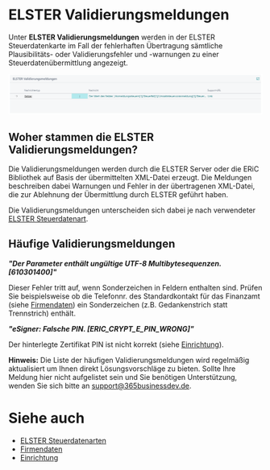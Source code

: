 # ELSTER Validierungsmeldungen

Unter **ELSTER Validierungsmeldungen** werden in der ELSTER Steuerdatenkarte im Fall der fehlerhaften Übertragung sämtliche Plausibilitäts- oder Validierungsfehler und -warnungen zu einer Steuerdatenübermittlung angezeigt.

![](/assets/images/365-business-eric/elster-validation-message.png)

## Woher stammen die ELSTER Validierungsmeldungen?
Die Validierungsmeldungen werden durch die ELSTER Server oder die ERiC Bibliothek auf Basis der übermittelten XML-Datei erzeugt. Die Meldungen beschreiben dabei Warnungen und Fehler in der übertragenen XML-Datei, die zur Ablehnung der Übermittlung durch ELSTER geführt haben.

Die Validierungsmeldungen unterscheiden sich dabei je nach verwendeter [ELSTER Steuerdatenart](elster-tax-data-type.md).

## Häufige Validierungsmeldungen

**_"Der Parameter enthält ungültige UTF-8 Multibytesequenzen. [610301400]"_**

Dieser Fehler tritt auf, wenn Sonderzeichen in Feldern enthalten sind. Prüfen Sie beispielsweise ob die Telefonnr. des Standardkontakt für das Finanzamt (siehe [Firmendaten](company-information.md)) ein Sonderzeichen (z.B. Gedankenstrich statt Trennstrich) enthält.

**_"eSigner: Falsche PIN. [ERIC_CRYPT_E_PIN_WRONG]"_**

Der hinterlegte Zertifikat PIN ist nicht korrekt (siehe [Einrichtung](setup.md)).

<div class="alert alert-info">
    <i class="fa-duotone fa-thin fa-lightbulb fa-lg" style="--fa-secondary-color: #00b7c3; --fa-primary-color: #111111;"></i> <strong>Hinweis:</strong> Die Liste der häufigen Validierungsmeldungen wird regelmäßig aktualisiert um Ihnen direkt Lösungsvorschläge zu bieten. Sollte Ihre Meldung hier nicht aufgelistet sein und Sie benötigen Unterstützung, wenden Sie sich bitte an <a href="mailto:support@365businessdev.de">support@365businessdev.de</a>.
</div>

# Siehe auch
 - [ELSTER Steuerdatenarten](elster-tax-data-type.md)
 - [Firmendaten](company-information.md)
 - [Einrichtung](setup.md)